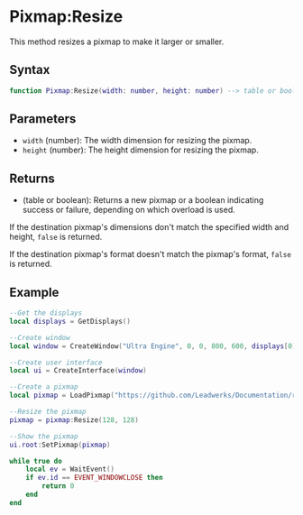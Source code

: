 # Pixmap:Resize

This method resizes a pixmap to make it larger or smaller.

## Syntax

```lua
function Pixmap:Resize(width: number, height: number) --> table or boolean
```

## Parameters

- `width` (number): The width dimension for resizing the pixmap.
- `height` (number): The height dimension for resizing the pixmap.

## Returns

- (table or boolean): Returns a new pixmap or a boolean indicating success or failure, depending on which overload is used.

If the destination pixmap's dimensions don't match the specified width and height, `false` is returned.

If the destination pixmap's format doesn't match the pixmap's format, `false` is returned.

## Example

```lua
--Get the displays
local displays = GetDisplays()

--Create window
local window = CreateWindow("Ultra Engine", 0, 0, 800, 600, displays[0])

--Create user interface
local ui = CreateInterface(window)

--Create a pixmap
local pixmap = LoadPixmap("https://github.com/Leadwerks/Documentation/raw/master/Assets/Materials/Ground/dirt01.dds")

--Resize the pixmap
pixmap = pixmap:Resize(128, 128)

--Show the pixmap
ui.root:SetPixmap(pixmap)

while true do
    local ev = WaitEvent()
    if ev.id == EVENT_WINDOWCLOSE then
        return 0
    end
end
```
